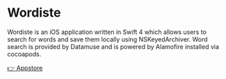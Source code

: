 
# Wordiste

Wordiste is an iOS application written in Swift 4 which allows users to search for words and save them locally using NSKeyedArchiver. Word search is provided by Datamuse and is powered by Alamofire installed via cocoapods. 

[ :point_right: Appstore](https://itunes.apple.com/in/app/wordiste/id1282039186?mt=8)
